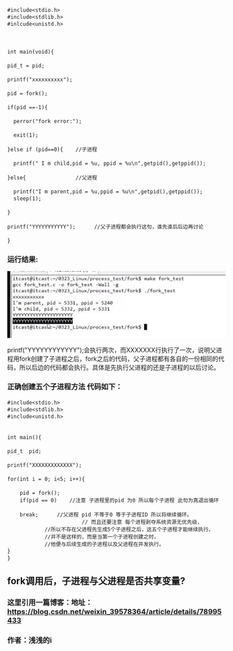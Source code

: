 
``` 
#include<stdio.h>
#include<stdlib.h>
#inlcude<unistd.h>



int main(void){

pid_t = pid;

printf("xxxxxxxxxx");

pid = fork();

if(pid ==-1){

  perror("fork error:");

  exit(1);

}else if (pid==0){    //子进程

  printf(" I m child,pid = %u, ppid = %u\n",getpid(),getppid());

}else{                //父进程

  printf("I m parent,pid = %u,ppid = %u\n",getpid(),getppid());
  sleep(1);

}

printf("YYYYYYYYYYY");      //父子进程都会执行这句，谁先谁后后边再讨论

}
```

### 运行结果:
![fork2](https://github.com/DDDDarcy/CPPAdvancedStudy/blob/main/fork1.jpg)

printf("YYYYYYYYYYYY");会执行两次，而XXXXXXX行执行了一次，说明父进程用fork创建了子进程之后，fork之后的代码，父子进程都有各自的一份相同的代码，所以后边的代码都会执行。具体是先执行父进程的还是子进程的以后讨论。



### 正确创建五个子进程方法 代码如下： 
```
#include<stdio.h>
#include<stdlib.h>
#include<unistd.h>


int main(){

pid_t  pid;

printf("XXXXXXXXXXXXX");

for(int i = 0; i<5; i++){

	pid = fork();
	if(pid == 0)	//注意 子进程里的pid 为0 所以每个子进程 此句为真退出循环 

	break;		//父进程 pid 不等于0 等于子进程ID 所以将继续循环。
						// 而且还要注意 每个进程剥夺系统资源无优先级，
            //所以不存在父进程先生成5个子进程之后，这五个子进程才能继续执行，
            //并不是这样的，而是当第一个子进程创建之时，
            //他便与后续生成的子进程以及父进程在并发执行。
}
}

```

## fork调用后，子进程与父进程是否共享变量?

### 这里引用一篇博客：地址：https://blog.csdn.net/weixin_39578364/article/details/78995433 
### 作者：浅浅的i
